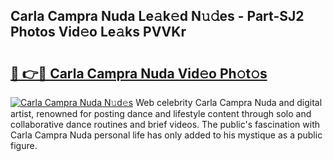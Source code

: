 ## Carla Campra Nuda Le𝚊k𝚎d N𝚞𝚍es - Part-SJ2 Photos Vid𝚎o Le𝚊ks PVVKr

# <h2><a href="http://fbf0nhd.evod.top/?m=Carla+Campra+Nuda">🔗 👉🔴 Carla Campra Nuda Vid𝚎o Ph𝚘t𝚘s</a></h2>

[![Carla Campra Nuda N𝚞d𝚎s](https://i.imgur.com/8V9OHl7.gif)](http://fbf0nhd.evod.top/?m=Carla+Campra+Nuda)
Web celebrity Carla Campra Nuda and digital artist, renowned for posting dance and lifestyle content through solo and collaborative dance routines and brief videos. The public's fascination with Carla Campra Nuda personal life has only added to his mystique as a public figure. 
